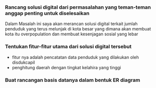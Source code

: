 ### Rancang solusi digital dari permasalahan yang teman-teman anggap penting untuk diselesaikan
Dalam Masalah ini saya akan merancan solusi digital terkait jumlah penduduk yang terus melunjak di kota besar yang dimana akan membuat kota itu overpopulation dan membuat kesenjagan sosial yang lebar

### Tentukan fitur-fitur utama dari solusi digital tersebut 
- fitur nya adalah pencatatan data penduduk yang dilakukan oleh disdukcapil 
- penghitung daerah dengan tingkat kelahira yang tinggi

### Buat rancangan basis datanya dalam bentuk ER diagram
